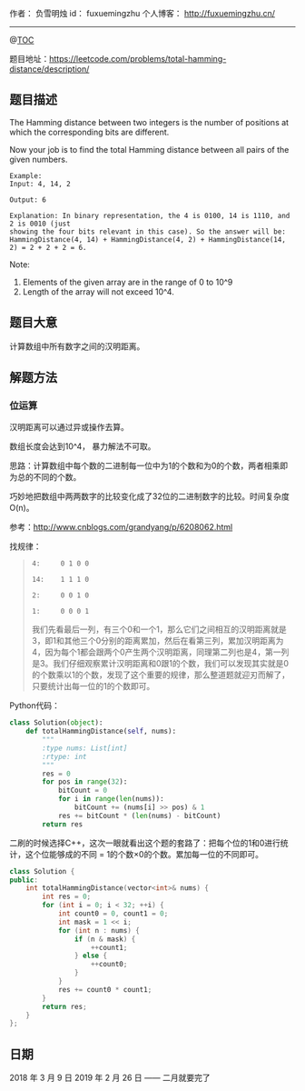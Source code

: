 
作者： 负雪明烛
id：	fuxuemingzhu
个人博客：	http://fuxuemingzhu.cn/

---

@[TOC](目录)

题目地址：https://leetcode.com/problems/total-hamming-distance/description/

## 题目描述

The Hamming distance between two integers is the number of positions at which the corresponding bits are different.

Now your job is to find the total Hamming distance between all pairs of the given numbers.

    Example:
    Input: 4, 14, 2
    
    Output: 6
    
    Explanation: In binary representation, the 4 is 0100, 14 is 1110, and 2 is 0010 (just
    showing the four bits relevant in this case). So the answer will be:
    HammingDistance(4, 14) + HammingDistance(4, 2) + HammingDistance(14, 2) = 2 + 2 + 2 = 6.

Note:

1. Elements of the given array are in the range of 0 to 10^9
1. Length of the array will not exceed 10^4.

## 题目大意

计算数组中所有数字之间的汉明距离。

## 解题方法

### 位运算

汉明距离可以通过异或操作去算。

数组长度会达到10^4， 暴力解法不可取。

思路：计算数组中每个数的二进制每一位中为1的个数和为0的个数，两者相乘即为总的不同的个数。

巧妙地把数组中两两数字的比较变化成了32位的二进制数字的比较。时间复杂度O(n)。

参考：http://www.cnblogs.com/grandyang/p/6208062.html

找规律：

>     4:     0 1 0 0
>     
>     14:    1 1 1 0
>     
>     2:     0 0 1 0
>     
>     1:     0 0 0 1
> 
> 我们先看最后一列，有三个0和一个1，那么它们之间相互的汉明距离就是3，即1和其他三个0分别的距离累加，然后在看第三列，累加汉明距离为4，因为每个1都会跟两个0产生两个汉明距离，同理第二列也是4，第一列是3。我们仔细观察累计汉明距离和0跟1的个数，我们可以发现其实就是0的个数乘以1的个数，发现了这个重要的规律，那么整道题就迎刃而解了，只要统计出每一位的1的个数即可。

Python代码：

```python
class Solution(object):
    def totalHammingDistance(self, nums):
        """
        :type nums: List[int]
        :rtype: int
        """
        res = 0
        for pos in range(32):
            bitCount = 0
            for i in range(len(nums)):
                bitCount += (nums[i] >> pos) & 1
            res += bitCount * (len(nums) - bitCount)
        return res
```

二刷的时候选择C++，这次一眼就看出这个题的套路了：把每个位的1和0进行统计，这个位能够成的不同 = 1的个数×0的个数。累加每一位的不同即可。

```cpp
class Solution {
public:
    int totalHammingDistance(vector<int>& nums) {
        int res = 0;
        for (int i = 0; i < 32; ++i) {
            int count0 = 0, count1 = 0;
            int mask = 1 << i;
            for (int n : nums) {
                if (n & mask) {
                    ++count1;
                } else {
                    ++count0;
                }
            }
            res += count0 * count1;
        }
        return res;
    }
};
```

## 日期

2018 年 3 月 9 日 
2019 年 2 月 26 日 —— 二月就要完了
